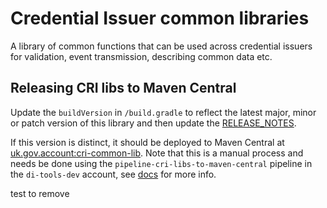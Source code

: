# Credential Issuer common libraries

A library of common functions that can be used across credential issuers for validation, event transmission, describing common data etc.

## Releasing CRI libs to Maven Central

Update the `buildVersion` in `/build.gradle` to reflect the latest major, minor or patch version of this library and then update the [RELEASE_NOTES](./RELEASE_NOTES.md).

If this version is distinct, it should be deployed to Maven Central at [uk.gov.account:cri-common-lib](https://search.maven.org/artifact/uk.gov.account/cri-common-lib). Note that this is a manual process and needs be done using the `pipeline-cri-libs-to-maven-central` pipeline in the `di-tools-dev` account, see [docs](https://govukverify.atlassian.net/wiki/spaces/OJ/pages/3357605906/di-ipv-cri-lib+deployment+to+maven+central) for more info.

test to remove
